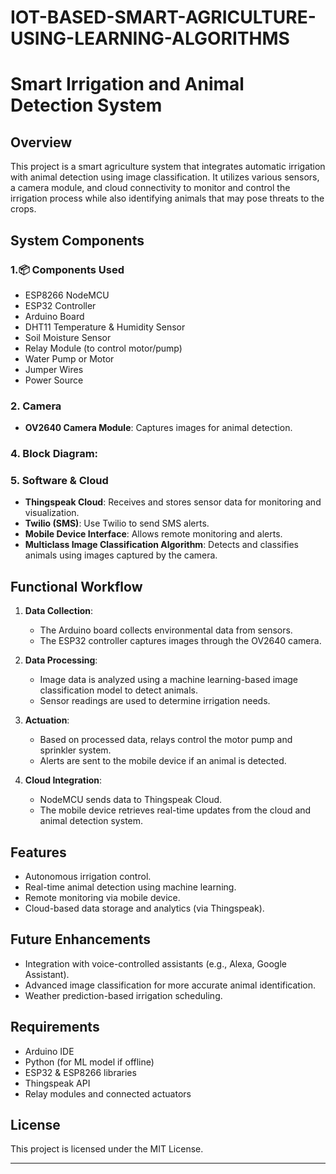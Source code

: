 # IOT-BASED-SMART-AGRICULTURE-USING-LEARNING-ALGORITHMS
# Smart Irrigation and Animal Detection System

## Overview

This project is a smart agriculture system that integrates automatic irrigation with animal detection using image classification. It utilizes various sensors, a camera module, and cloud connectivity to monitor and control the irrigation process while also identifying animals that may pose threats to the crops.

## System Components

### 1.📦 Components Used

- ESP8266 NodeMCU
- ESP32 Controller
- Arduino Board
- DHT11 Temperature & Humidity Sensor
- Soil Moisture Sensor
- Relay Module (to control motor/pump)
- Water Pump or Motor
- Jumper Wires
- Power Source

### 2. Camera
- **OV2640 Camera Module**: Captures images for animal detection.

### 4. Block Diagram:

### 5. Software & Cloud
- **Thingspeak Cloud**: Receives and stores sensor data for monitoring and visualization.
- **Twilio (SMS)**: Use Twilio to send SMS alerts.
- **Mobile Device Interface**: Allows remote monitoring and alerts.
- **Multiclass Image Classification Algorithm**: Detects and classifies animals using images captured by the camera.

## Functional Workflow

1. **Data Collection**:
   - The Arduino board collects environmental data from sensors.
   - The ESP32 controller captures images through the OV2640 camera.

2. **Data Processing**:
   - Image data is analyzed using a machine learning-based image classification model to detect animals.
   - Sensor readings are used to determine irrigation needs.

3. **Actuation**:
   - Based on processed data, relays control the motor pump and sprinkler system.
   - Alerts are sent to the mobile device if an animal is detected.

4. **Cloud Integration**:
   - NodeMCU sends data to Thingspeak Cloud.
   - The mobile device retrieves real-time updates from the cloud and animal detection system.

## Features

- Autonomous irrigation control.
- Real-time animal detection using machine learning.
- Remote monitoring via mobile device.
- Cloud-based data storage and analytics (via Thingspeak).

## Future Enhancements

- Integration with voice-controlled assistants (e.g., Alexa, Google Assistant).
- Advanced image classification for more accurate animal identification.
- Weather prediction-based irrigation scheduling.

## Requirements

- Arduino IDE
- Python (for ML model if offline)
- ESP32 & ESP8266 libraries
- Thingspeak API
- Relay modules and connected actuators

## License

This project is licensed under the MIT License.

---
